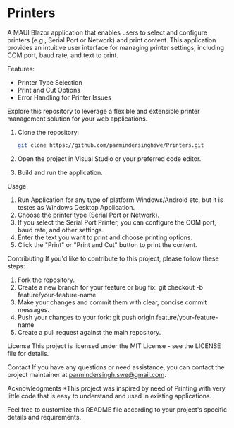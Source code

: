 # Printers
A MAUI Blazor application that enables users to select and configure printers (e.g., Serial Port or Network) and print content. This application provides an intuitive user interface for managing printer settings, including COM port, baud rate, and text to print.

Features:
- Printer Type Selection
- Print and Cut Options
- Error Handling for Printer Issues

Explore this repository to leverage a flexible and extensible printer management solution for your web applications.

1. Clone the repository:

   ```bash
   git clone https://github.com/parmindersinghswe/Printers.git
   
2. Open the project in Visual Studio or your preferred code editor.
3. Build and run the application.

Usage
1. Run Application for any type of platform Windows/Android etc, but it is testes as Windows Desktop Application.
2. Choose the printer type (Serial Port or Network).
3. If you select the Serial Port Printer, you can configure the COM port, baud rate, and other settings.
4. Enter the text you want to print and choose printing options.
5. Click the "Print" or "Print and Cut" button to print the content.

Contributing
If you'd like to contribute to this project, please follow these steps:
1. Fork the repository.
2. Create a new branch for your feature or bug fix:
git checkout -b feature/your-feature-name
3. Make your changes and commit them with clear, concise commit messages.
4. Push your changes to your fork:
git push origin feature/your-feature-name
5. Create a pull request against the main repository.

License
This project is licensed under the MIT License - see the LICENSE file for details.

Contact
If you have any questions or need assistance, you can contact the project maintainer at parmindersingh.swe@gmail.com.

Acknowledgments
*This project was inspired by need of Printing with very little code that is easy to understand and used in existing applications.

Feel free to customize this README file according to your project's specific details and requirements.
